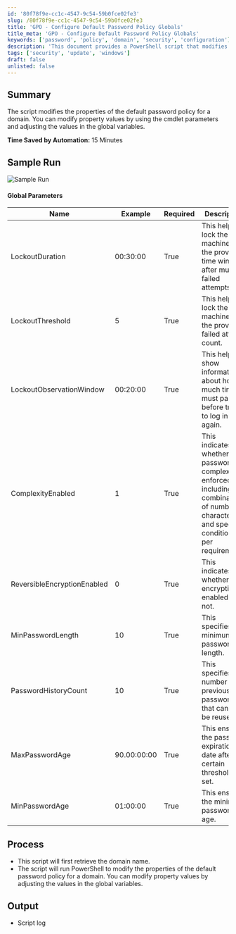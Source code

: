 ```yaml
---
id: '80f78f9e-cc1c-4547-9c54-59b0fce02fe3'
slug: /80f78f9e-cc1c-4547-9c54-59b0fce02fe3
title: 'GPO - Configure Default Password Policy Globals'
title_meta: 'GPO - Configure Default Password Policy Globals'
keywords: ['password', 'policy', 'domain', 'security', 'configuration']
description: 'This document provides a PowerShell script that modifies the properties of the default password policy for a domain. It includes parameters for lockout duration, threshold, observation window, password complexity, encryption, and age settings. The script aims to enhance security by enforcing stricter password policies and is designed to save time by automating the process.'
tags: ['security', 'update', 'windows']
draft: false
unlisted: false
---
```


## Summary

The script modifies the properties of the default password policy for a domain. You can modify property values by using the cmdlet parameters and adjusting the values in the global variables.

**Time Saved by Automation:** 15 Minutes

## Sample Run

![Sample Run](../../../static/img/docs/80f78f9e-cc1c-4547-9c54-59b0fce02fe3/image_1.webp)

#### Global Parameters

| Name                        | Example       | Required | Description                                                                                     |
|-----------------------------|---------------|----------|-------------------------------------------------------------------------------------------------|
| LockoutDuration             | 00:30:00      | True     | This helps to lock the machine for the provided time window after multiple failed attempts.    |
| LockoutThreshold            | 5             | True     | This helps to lock the machine after the provided failed attempt count.                        |
| LockoutObservationWindow    | 00:20:00      | True     | This helps to show information about how much time must pass before trying to log in again.   |
| ComplexityEnabled           | 1             | True     | This indicates whether password complexity is enforced, including a combination of numbers, characters, and special conditions as per requirements. |
| ReversibleEncryptionEnabled  | 0             | True     | This indicates whether encryption is enabled or not.                                           |
| MinPasswordLength          | 10            | True     | This specifies the minimum password length.                                                    |
| PasswordHistoryCount       | 10            | True     | This specifies the number of previous passwords that cannot be reused.                         |
| MaxPasswordAge             | 90.00:00:00   | True     | This ensures the password expiration date after a certain threshold is set.                   |
| MinPasswordAge             | 01:00:00      | True     | This ensures the minimum password age.                                                          |

## Process

- This script will first retrieve the domain name.
- The script will run PowerShell to modify the properties of the default password policy for a domain. You can modify property values by adjusting the values in the global variables.

## Output

- Script log

